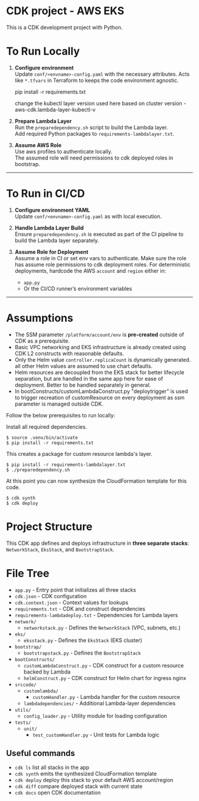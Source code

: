 
# CDK project - AWS EKS

This is a CDK development project with Python.

# To Run Locally

1. **Configure environment**  
   Update `conf/<envname>-config.yaml` with the necessary attributes. Acts like `*.tfvars` in Terraform to keeps the code environment agnostic.
   
   pip install -r requirements.txt
   
   change the kubectl layer version used here based on cluster version - aws-cdk.lambda-layer-kubectl-v<cluster-version>

3. **Prepare Lambda Layer**  
   Run the `preparedependency.sh` script to build the Lambda layer.  
   Add required Python packages to `requirements-lambdalayer.txt`.

4. **Assume AWS Role**  
   Use aws profiles to authenticate locally.  
   The assumed role will need permissions to cdk deployed roles in bootstrap.
---
# To Run in CI/CD
1. **Configure environment YAML**  
   Update `conf/<envname>-config.yaml` as with local execution.

2. **Handle Lambda Layer Build**  
   Ensure `preparedependency.sh` is executed as part of the CI pipeline to build the Lambda layer separately.

4. **Assume Role for Deployment**  
   Assume a role in CI or set env vars to authenticate. Make sure the role has assume role permissions to cdk deployment roles.
   For deterministic deployments, hardcode the AWS `account` and `region` either in:
   - `app.py`  
   - Or the CI/CD runner’s environment variables
---
# Assumptions

-  The SSM parameter `/platform/account/env` is **pre-created** outside of CDK as a prerequisite.
-  Basic VPC networking and EKS infrastructure is already created using CDK L2 constructs with reasonable defaults.
-  Only the Helm value `controller.replicaCount` is dynamically generated. all other Helm values are assumed to use chart defaults.
-  Helm resources are decoupled from the EKS stack for better lifecycle separation, but are handled in the same app here for ease of deployment. Better to be handled separately in general.
-  In bootConstructs/customLambdaConstruct.py "deploytrigger" is used to trigger recreation of customResource on every deployment as ssm parameter is managed outside CDK.

Follow the below prerequisites to run locally:

Install all required dependencies.
```
$ source .venv/bin/activate
$ pip install -r requirements.txt
```
This creates a package for custom resource lambda's layer.
```
$ pip install -r requirements-lambdalayer.txt
$ ./preparedependency.sh
```
At this point you can now synthesize the CloudFormation template for this code.
```
$ cdk synth
$ cdk deploy
```
# Project Structure

This CDK app defines and deploys infrastructure in **three separate stacks**: `NetworkStack`, `EksStack`, and `BootstrapStack`.

# File Tree

- `app.py` - Entry point that initializes all three stacks
- `cdk.json` - CDK configuration
- `cdk.context.json` - Context values for lookups
- `requirements.txt` - CDK and construct dependencies
- `requirements-lambdadeploy.txt` - Dependencies for Lambda layers
- `network/`
  - `networkstack.py` - Defines the `NetworkStack` (VPC, subnets, etc.)
- `eks/`
  - `eksstack.py` - Defines the `EksStack` (EKS cluster)
- `bootstrap/`
  - `bootstrapstack.py` - Defines the `BootstrapStack`
- `bootConstructs/`
  - `customLambdaConstruct.py` - CDK construct for a custom resource backed by Lambda
  - `helmConstruct.py` - CDK construct for Helm chart for ingress nginx
- `srccode/`
  - `customlambda/`
    - `customHandler.py` - Lambda handler for the custom resource
  - `lambdadependencies/` - Additional Lambda-layer dependencies
- `utils/`
  - `config_loader.py` - Utility module for loading configuration
- `tests/`
  - `unit/`
    - `test_customHandler.py` - Unit tests for Lambda logic



## Useful commands

 * `cdk ls`          list all stacks in the app
 * `cdk synth`       emits the synthesized CloudFormation template
 * `cdk deploy`      deploy this stack to your default AWS account/region
 * `cdk diff`        compare deployed stack with current state
 * `cdk docs`        open CDK documentation

